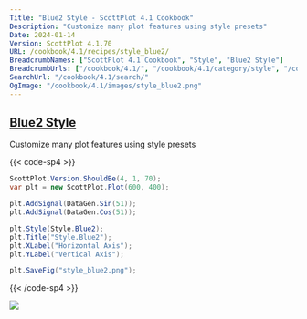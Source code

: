 ```yaml
---
Title: "Blue2 Style - ScottPlot 4.1 Cookbook"
Description: "Customize many plot features using style presets"
Date: 2024-01-14
Version: ScottPlot 4.1.70
URL: /cookbook/4.1/recipes/style_blue2/
BreadcrumbNames: ["ScottPlot 4.1 Cookbook", "Style", "Blue2 Style"]
BreadcrumbUrls: ["/cookbook/4.1/", "/cookbook/4.1/category/style", "/cookbook/4.1/recipes/style_blue2/"]
SearchUrl: "/cookbook/4.1/search/"
OgImage: "/cookbook/4.1/images/style_blue2.png"
---
```


<h2><a id='blue2-style' href='/cookbook/4.1/recipes/style_blue2/'>Blue2 Style</a></h2>

Customize many plot features using style presets

{{< code-sp4 >}}

```cs
ScottPlot.Version.ShouldBe(4, 1, 70);
var plt = new ScottPlot.Plot(600, 400);

plt.AddSignal(DataGen.Sin(51));
plt.AddSignal(DataGen.Cos(51));

plt.Style(Style.Blue2);
plt.Title("Style.Blue2");
plt.XLabel("Horizontal Axis");
plt.YLabel("Vertical Axis");

plt.SaveFig("style_blue2.png");
```

{{< /code-sp4 >}}

<img src='../../images/style_blue2.png' class='d-block mx-auto my-5' />


